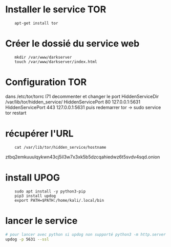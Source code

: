 # Installer le service TOR
        apt-get install tor

# Créer le dossié du service web
        mkdir /var/www/darkserver
        touch /var/www/darkserver/index.html

# Configuration TOR
dans /etc/tor/torrc l71 decommenter et changer le port
        HiddenServiceDir /var/lib/tor/hidden_service/
        HiddenServicePort 80 127.0.0.1:5631
        HiddenServicePort 443 127.0.0.1:5631
puis redemarrer tor -> sudo service tor restart

# récupérer l'URL 
        cat /var/lib/tor/hidden_service/hostname
ztbq2emkuuulqykwn43cj5il3w7x3xk5b5dzcqahiedwz6t5svdv4sqd.onion

# install UPOG
        sudo apt install -y python3-pip
        pip3 install updog
        export PATH=$PATH:/home/kali/.local/bin 

# lancer le service
``` bash
# pour lancer avec python si updog non supporté python3 -m http.server --bind 127.0.0.1 5631
updog -p 5631 --ssl
``` 